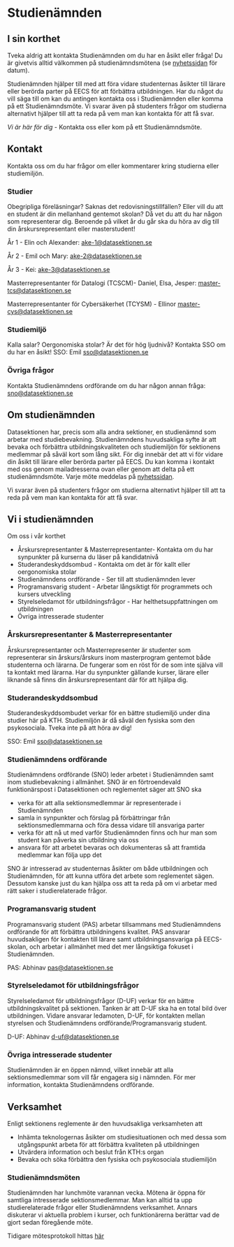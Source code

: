 # Studienämnden

## I sin korthet

Tveka aldrig att kontakta Studienämnden om du har en åsikt eller fråga!
Du är givetvis alltid välkommen på studienämndsmötena (se [nyhetssidan](/nyheter) för datum).

Studienämnden hjälper till med att föra vidare studenternas åsikter till lärare eller berörda parter på EECS för att förbättra utbildningen. Har du något du vill säga till om kan du antingen kontakta oss i Studienämnden eller komma på ett Studienämndsmöte. Vi svarar även på studenters frågor om studierna alternativt hjälper till att ta reda på vem man kan kontakta för att få svar.

*Vi är här för dig* - Kontakta oss eller kom på ett Studienämndsmöte.

## Kontakt

Kontakta oss om du har frågor om eller kommentarer kring studierna eller studiemiljön.

### Studier

Obegripliga föreläsningar? Saknas det redovisningstillfällen? Eller vill du att en student är din mellanhand gentemot skolan? Då vet du att du har någon som representerar dig. Beroende på vilket år du går ska du höra av dig till din årskursrepresentant eller masterstudent!

År 1 - Elin och Alexander: [ake-1@datasektionen.se](mailto:ake-1@datasektionen.se)

År 2 - Emil och Mary: [ake-2@datasektionen.se](mailto:ake-2@datasektionen.se)

År 3 - Kei: [ake-3@datasektionen.se](mailto:ake-3@datasektionen.se)

Masterrepresentanter för Datalogi (TCSCM)- Daniel, Elsa, Jesper: [master-tcs@datasektionen.se](mailto:master-tcs@datasektionen.se)

Masterrepresentanter för Cybersäkerhet (TCYSM) - Ellinor [master-cys@datasektionen.se](mailto:master-cys@datasektionen.se)


### Studiemiljö

Kalla salar? Oergonomiska stolar? Är det för hög ljudnivå? Kontakta SSO om du har en åsikt!
SSO: Emil [sso@datasektionen.se](mailto:sso@datasektionen.se)

### Övriga frågor

Kontakta Studienämndens ordförande om du har någon annan fråga: [sno@datasektionen.se](mailto:sno@datasektionen.se)

## Om studienämnden

Datasektionen har, precis som alla andra sektioner, en studienämnd som arbetar med studiebevakning. Studienämndens huvudsakliga syfte är att bevaka och förbättra utbildningskvaliteten och studiemiljön för sektionens medlemmar på såväl kort som lång sikt.
För dig innebär det att vi för vidare din åsikt till lärare eller berörda parter på EECS. Du kan komma i kontakt med oss genom mailadresserna ovan eller genom att delta på ett studienämndsmöte. Varje möte meddelas på [nyhetssidan](/nyheter).

Vi svarar även på studenters frågor om studierna alternativt hjälper till att ta reda på vem man kan kontakta för att få svar.

## Vi i studienämnden

Om oss i vår korthet

* Årskursrepresentanter & Masterrepresentanter- Kontakta om du har synpunkter på kurserna du läser på kandidatnivå
* Studerandeskyddsombud - Kontakta om det är för kallt eller oergonomiska stolar
* Studienämndens ordförande - Ser till att studienämnden lever
* Programansvarig student - Arbetar långsiktigt för programmets och kursers utveckling
* Styrelseledamot för utbildningsfrågor - Har helthetsuppfattningen om utbildningen
* Övriga intresserade studenter

### Årskursrepresentanter & Masterrepresentanter
Årskursrepresentanter och Masterrepresenter är studenter som representerar sin årskurs/årskurs inom masterprogram gentemot både studenterna och lärarna. De fungerar som en röst för de som inte själva vill ta kontakt med lärarna. Har du synpunkter gällande kurser, lärare eller liknande så finns din årskursrepresentant där för att hjälpa dig.


### Studerandeskyddsombud
Studerandeskyddsombudet verkar för en bättre studiemiljö under dina studier här på KTH. Studiemiljön är då såväl den fysiska som den psykosociala. Tveka inte på att höra av dig!

SSO: Emil [sso@datasektionen.se](mailto:sso@datasektionen.se)

### Studienämndens ordförande
Studienämndens ordförande (SNO) leder arbetet i Studienämnden samt inom studiebevakning i allmänhet. SNO är en förtroendevald funktionärspost i Datasektionen och reglementet säger att SNO ska

* verka för att alla sektionsmedlemmar är representerade i Studienämnden
* samla in synpunkter och förslag på förbättringar från sektionsmedlemmarna och föra dessa vidare till ansvariga parter
* verka för att nå ut med varför Studienämnden finns och hur man som student kan påverka sin utbildning via oss
* ansvara för att arbetet bevaras och dokumenteras så att framtida medlemmar kan följa upp det

SNO är intresserad av studenternas åsikter om både utbildningen och Studienämnden, för att kunna utföra det arbete som reglementet sägen. Dessutom kanske just du kan hjälpa oss att ta reda på om vi arbetar med rätt saker i studierelaterade frågor.

### Programansvarig student
Programansvarig student (PAS) arbetar tillsammans med Studienämndens ordförande för att förbättra utbildningens kvalitet. PAS ansvarar huvudsakligen för kontakten till lärare samt utbildningsansvariga på EECS-skolan, och arbetar i allmänhet med det mer långsiktiga fokuset i Studienämnden.

PAS: Abhinav [pas@datasektionen.se](mailto:pas@datasektionen.se)

### Styrelseledamot för utbildningsfrågor
Styrelseledamot för utbildningsfrågor (D-UF) verkar för en bättre utbildningskvalitet på sektionen. Tanken är att D-UF ska ha en total bild över utbildningen. Vidare ansvarar ledamoten, D-UF, för kontakten mellan styrelsen och Studienämndens ordförande/Programansvarig student.

D-UF: Abhinav [d-uf@datasektionen.se](mailto:d-uf@datasektionen.se)

### Övriga intresserade studenter
Studienämnden är en öppen nämnd, vilket innebär att alla sektionsmedlemmar som vill får engagera sig i nämnden. För mer information, kontakta Studienämndens ordförande.

## Verksamhet
Enligt sektionens reglemente är den huvudsakliga verksamheten att

* Inhämta teknologernas åsikter om studiesituationen och med dessa som utgångspunkt arbeta för att förbättra kvaliteten på utbildningen
* Utvärdera information och beslut från KTH:s organ
* Bevaka och söka förbättra den fysiska och psykosociala studiemiljön

### Studienämndsmöten
Studienämnden har lunchmöte varannan vecka. Mötena är öppna för samtliga intresserade sektionsmedlemmar. Man kan alltid ta upp studierelaterade frågor eller Studienämndens verksamhet. Annars diskuterar vi aktuella problem i kurser, och funktionärerna berättar vad de gjort sedan föregående möte.

Tidigare mötesprotokoll hittas [här](https://dsekt.se/snprotokoll)

